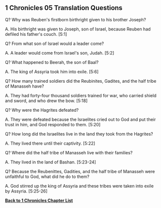 ## 1 Chronicles 05 Translation Questions ##

Q? Why was Reuben's firstborn birthright given to his brother Joseph?

A. His birthright was given to Joseph, son of Israel, because Reuben had defiled his father's couch. [5:1]

Q? From what son of Israel would a leader come?

A. A leader would come from Israel's son, Judah. [5:2]

Q? What happened to Beerah, the son of Baal?

A. The king of Assyria took him into exile. [5:6]

Q? How many trained soldiers did the Reubinites, Gadites, and the half tribe of Manasseh have?

A. They had forty-four thousand soldiers trained for war, who carried shield and sword, and who drew the bow. [5:18]

Q? Why were the Hagrites defeated?

A. They were defeated because the Israelites cried out to God and put their trust in him, and God responded to them. [5:20]

Q? How long did the Israelites live in the land they took from the Hagrites?

A. They lived there until their captivity. [5:22]

Q? Where did the half tribe of Manasseh live with their families?

A. They lived in the land of Bashan. [5:23-24]

Q? Because the Reubenittes, Gadities, and the half tribe of Manasseh were unfaithful to God, what did he do to them?

A. God stirred up the king of Assyria and these tribes were taken into exile by Assyria. [5:25-26]

__[Back to 1 Chronicles Chapter List](./)__

